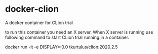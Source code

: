 # docker-clion
A docker container for CLion trial

to run this container you need an X server. When X server is running use following command to start CLion trial running in a container.


docker run -it  -e DISPLAY=<ip address of x server>:0.0  tkurtulus/clion:2020.2.5
